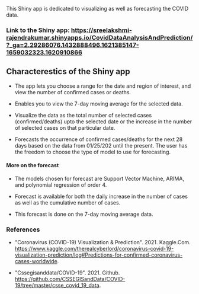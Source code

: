 This Shiny app is dedicated to visualizing as well as forecasting the COVID data. 

### Link to the Shiny app: https://sreelakshmi-rajendrakumar.shinyapps.io/CovidDataAnalysisAndPrediction/?_ga=2.29286076.1432888496.1621385147-1659032323.1620910866

## Characterestics of the Shiny app

- The app lets you choose a range for the date and region of interest, and view the number of confirmed cases or deaths. 

- Enables you to view the 7-day moving average for the selected data.

- Visualize the data as the total number of selected cases (confirmed/deaths) upto the selected date or the increase in the number of selected cases on that particular date.

- Forecasts the occurrence of confirmed cases/deaths for the next 28 days based on the data from 01/25/202 until the present. The user has the freedom to choose the type of model to use for forecasting.

#### More on the forecast

- The models chosen for forecast are Support Vector Machine, ARIMA, and polynomial regression of order 4.

- Forecast is available for both the daily increase in the number of cases as well as the cumulative number of cases.

- This forecast is done on the 7-day moving average data.

### References

- "Coronavirus (COVID-19) Visualization & Prediction". 2021. Kaggle.Com. https://www.kaggle.com/therealcyberlord/coronavirus-covid-19-visualization-prediction/log#Predictions-for-confirmed-coronavirus-cases-worldwide.

- "Cssegisanddata/COVID-19". 2021. Github. https://github.com/CSSEGISandData/COVID-19/tree/master/csse_covid_19_data.

